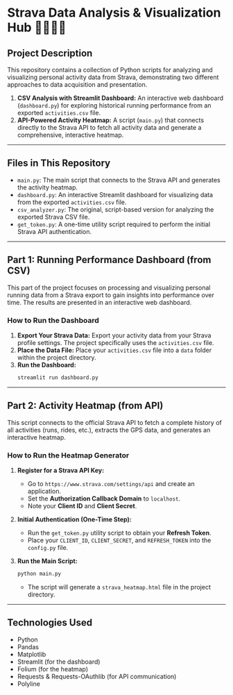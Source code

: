 # Strava Data Analysis & Visualization Hub 🏃‍♂️🚴‍♀️

## Project Description

This repository contains a collection of Python scripts for analyzing and visualizing personal activity data from Strava, demonstrating two different approaches to data acquisition and presentation.

1.  **CSV Analysis with Streamlit Dashboard:** An interactive web dashboard (`dashboard.py`) for exploring historical running performance from an exported `activities.csv` file.
2.  **API-Powered Activity Heatmap:** A script (`main.py`) that connects directly to the Strava API to fetch all activity data and generate a comprehensive, interactive heatmap.

---

## Files in This Repository

- `main.py`: The main script that connects to the Strava API and generates the activity heatmap.
- `dashboard.py`: An interactive Streamlit dashboard for visualizing data from the exported `activities.csv` file.
- `csv_analyzer.py`: The original, script-based version for analyzing the exported Strava CSV file.
- `get_token.py`: A one-time utility script required to perform the initial Strava API authentication.

---

## Part 1: Running Performance Dashboard (from CSV)

This part of the project focuses on processing and visualizing personal running data from a Strava export to gain insights into performance over time. The results are presented in an interactive web dashboard.

### How to Run the Dashboard

1.  **Export Your Strava Data:** Export your activity data from your Strava profile settings. The project specifically uses the `activities.csv` file.
2.  **Place the Data File:** Place your `activities.csv` file into a `data` folder within the project directory.
3.  **Run the Dashboard:**
    ```bash
    streamlit run dashboard.py
    ```

---

## Part 2: Activity Heatmap (from API)

This script connects to the official Strava API to fetch a complete history of all activities (runs, rides, etc.), extracts the GPS data, and generates an interactive heatmap.

### How to Run the Heatmap Generator

1.  **Register for a Strava API Key:**
    - Go to `https://www.strava.com/settings/api` and create an application.
    - Set the **Authorization Callback Domain** to `localhost`.
    - Note your **Client ID** and **Client Secret**.

2.  **Initial Authentication (One-Time Step):**
    - Run the `get_token.py` utility script to obtain your **Refresh Token**.
    - Place your `CLIENT_ID`, `CLIENT_SECRET`, and `REFRESH_TOKEN` into the `config.py` file.

3.  **Run the Main Script:**
    ```bash
    python main.py
    ```
    - The script will generate a `strava_heatmap.html` file in the project directory.

---

## Technologies Used

- Python
- Pandas
- Matplotlib
- Streamlit (for the dashboard)
- Folium (for the heatmap)
- Requests & Requests-OAuthlib (for API communication)
- Polyline